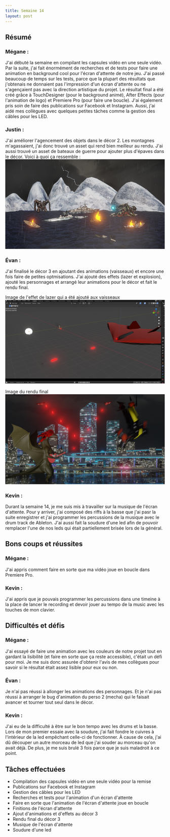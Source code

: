 ```yaml
---
title: Semaine 14
layout: post
---
```


## Résumé

### Mégane :

J'ai débuté la semaine en compilant les capsules vidéo en une seule vidéo. Par la suite, j'ai fait énormément de recherches et de tests pour faire une animation en background cool pour l'écran d'attente de notre jeu. J'ai passé beaucoup de temps sur les tests, parce que la plupart des résultats que j'obtenais ne donnaient pas l'impression d'un écran d'attente ou ne s'agençaient pas avec la direction artistique du projet. Le résultat final a été créé grâce à TouchDesigner (pour le background animé), After Effects (pour l'animation de logo) et Premiere Pro (pour faire une boucle). J'ai également pris soin de faire des publications sur Facebook et Instagram. Aussi, j'ai aidé mes collègues avec quelques petites tâches comme la gestion des câbles pour les LED.

### Justin :

J'ai améliorer l'agencement des objets dans le décor 2. Les montagnes m'agassaient, j'ai donc trouvé un asset qui rend bien meilleur au rendu. J'ai aussi trouvé un asset de bateaux de guerre pour ajouter plus d'épaves dans le décor. Voici à quoi ça ressemble :
![Décor 2 optimisé](../medias/decor2_opti.PNG)

### Évan :

J'ai finalisé le décor 3 en ajoutant des animations (vaisseaux) et encore une fois faire de petites optmisations. J'ai ajouté des effets (lazer et explosion), ajouté les personnages et arrangé leur animations pour le décor et fait le rendu final.

Image de l'effet de lazer qui a été ajouté aux vaisseaux
![Effet de lazer](../medias/effet_final.png)

Image du rendu final
![Rendu final du décor 3](../medias/rendu_final.jpg)

### Kevin :

Durant la semaine 14, je me suis mis à travailler sur la musique de l'écran d'attente. Pour y arriver, j'ai composé des riffs à la basse que j'ai pasr la suite enregistrer et j'ai programmer les percussions de la musique avec le drum track de Ableton. J'ai aussi fait la soudure d'une led afin de pouvoir remplacer l'une de nos leds qui était partiellement brisée lors de la général.

## Bons coups et réussites

### Mégane :

J'ai appris comment faire en sorte que ma vidéo joue en boucle dans Premiere Pro.

### Kevin : 

J'ai appris que je pouvais programmer les percussions dans une timeine à la place de lancer le recording et devoir jouer au tempo de la music avec les touches de mon clavier.

## Difficultés et défis

### Mégane :

J'ai essayé de faire une animation avec les couleurs de notre projet tout en gardant la lisibilité (et faire en sorte que ça reste accessible), c'était un défi pour moi. Je me suis donc assurée d'obtenir l'avis de mes collègues pour savoir si le résultat était assez lisible pour eux ou non.

### Évan : 

Je n'ai pas réussi à allonger les animations des personnages. Et je n'ai pas réussi à arranger le bug d'animation du perso 2 (mecha) qui le faisait avancer et tourner tout seul dans le décor.

### Kevin :

J'ai eu de la difficulté à être sur le bon tempo avec les drums et la basse. Lors de mon premier essaie avec la soudure, j'ai fait fondre le cuivres à l'intérieur de la led empêchant celle-ci de fonctionner. À cause de cela, j'ai dû découper un autre morceau de led que j'ai souder au morceau qu'on avait déjà. De plus, je me suis brulé 3 fois parce que je suis maladroit à ce point. 

## Tâches effectuées

- Compilation des capsules vidéo en une seule vidéo pour la remise
- Publications sur Facebook et Instagram
- Gestion des câbles pour les LED
- Recherches et tests pour l'animation d'un écran d'attente
- Faire en sorte que l'animation de l'écran d'attente joue en boucle
- Finitions de l'écran d'attente
- Ajout d'animations et d'effets au décor 3
- Rendu final du décor 3
- Musique de l'écran d'attente
- Soudure d'une led
